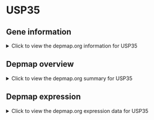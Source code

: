 <h1>USP35</h1>

<h2>Gene information</h2>
<details>
  <summary>Click to view the depmap.org information for USP35</summary>
  <iframe src="https://depmap.org/portal/gene/USP35?tab=about" style="border:none;width:100%;height:800px"></iframe>
</details>

<h2>Depmap overview</h2>
<details>
  <summary>Click to view the depmap.org summary for USP35</summary>
  <iframe src="https://depmap.org/portal/gene/USP35?tab=overview" style="border:none;width:100%;height:800px"></iframe>
</details>

<h2>Depmap expression</h2>
<details>
  <summary>Click to view the depmap.org expression data for USP35</summary>
  <iframe src="https://depmap.org/portal/gene/USP35?tab=characterization" style="border:none;width:100%;height:800px"></iframe>
</details>


<!--
<h2>Reactome Pathway diagram</h2>
<details>
  <summary>Click to view Reactome pathway for USP35</summary>
  PNAME
</details>
-->


